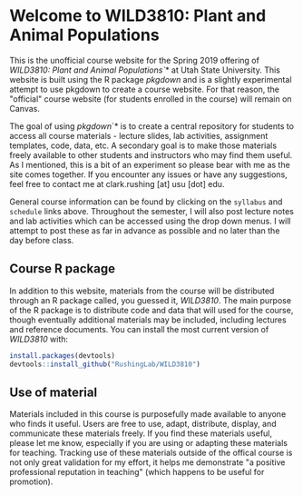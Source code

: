 # Welcome to WILD3810: Plant and Animal Populations

This is the unofficial course website for the Spring 2019 offering of **WILD3810: Plant and Animal Populations*`** at Utah State University. This website is built using the R package *pkgdown* and is a slightly experimental attempt to use pkgdown to create a course website. For that reason, the "official" course website (for students enrolled in the course) will remain on Canvas.  

The goal of using *pkgdown*`* is to create a central repository for students to access all course materials - lecture slides, lab activities, assignment templates, code, data, etc. A secondary goal is to make those materials freely available to other students and instructors who may find them useful. As I mentioned, this is a bit of an experiment so please bear with me as the site comes together. If you encounter any issues or have any suggestions, feel free to contact me at clark.rushing [at] usu [dot] edu.     

General course information can be found by clicking on the `syllabus` and `schedule` links above. Throughout the semester, I will also post lecture notes and lab activities which can be accessed using the drop down menus. I will attempt to post these as far in advance as possible and no later than the day before class.  


## Course R package

In addition to this website, materials from the course will be distributed through an R package called, you guessed it, *WILD3810*. The main purpose of the R package is to distribute code and data that will used for the course, though eventually additional materials may be included, including lectures and reference documents. You can install the most current version of *WILD3810* with:

``` r
install.packages(devtools)
devtools::install_github("RushingLab/WILD3810")
```


## Use of material  

Materials included in this course is purposefully made available to anyone who finds it useful. Users are free to use, adapt, distribute, display, and communicate these materials freely. If you find these materials useful, please let me know, especially if you are using or adapting these materials for teaching. Tracking use of these materials outside of the offical course is not only great validation for my effort, it helps me demonstrate "a positive professional reputation in teaching" (which happens to be useful for promotion). 
